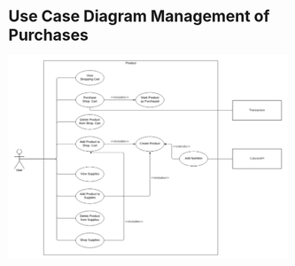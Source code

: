 # Use Case Diagram Management of Purchases

![Use Case Diagram](../../figures/updated_use_case_diagrams/use_case_diagram_product.PNG)

